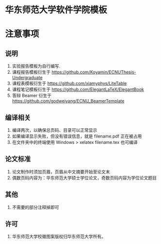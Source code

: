 # 华东师范大学软件学院模板

# 注意事项 #

## 说明 ##

1. 实验报告模板为自行编写.
2. 课程报告模板衍生于 https://github.com/Koyamin/ECNUThesis-Undergraduate
3. 课程表模板衍生于 https://github.com/xiamyphys/LiteTable
4. 课程笔记模板衍生于 https://github.com/ElegantLaTeX/ElegantBook
5. 答辩 Beamer 衍生于 https://github.com/godweiyang/ECNU_BeamerTemplate 

## 编译相关 ##

1. 编译两次，以确保总页码、目录可以正常显示
2. 如果编译显示失败，但没有错误信息，就是 filename.pdf 正在被占用
3. 在文件夹中的终端使用 Windows > xelatex filename.tex 也可编译

## 论文标准 ##

1. 论文制作时须加页眉，页眉从中文摘要开始至论文末
2. 偶数页码内容为：华东师范大学硕士学位论文，奇数页码内容为学位论文题目

## 其他 ##

1. 不需要的部分注释掉即可

## 许可 ##

1. 华东师范大学校徽图案版权归华东师范大学所有。 
